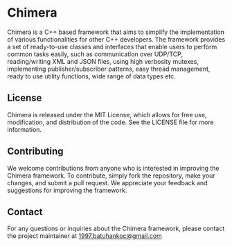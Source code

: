 # Chimera

Chimera is a C++ based framework that aims to simplify the implementation of various functionalities for other C++ developers. The framework provides a set of ready-to-use classes and interfaces that enable users to perform common tasks easily, such as communication over UDP/TCP, reading/writing XML and JSON files, using high verbosity mutexes, implementing publisher/subscriber patterns, easy thread management, ready to use utility functions, wide range of data types etc.

##  License
Chimera is released under the MIT License, which allows for free use, modification, and distribution of the code. See the LICENSE file for more information.

## Contributing
We welcome contributions from anyone who is interested in improving the Chimera framework. To contribute, simply fork the repository, make your changes, and submit a pull request. We appreciate your feedback and suggestions for improving the framework.

## Contact
For any questions or inquiries about the Chimera framework, please contact the project maintainer at 1997.batuhankoc@gmail.com
